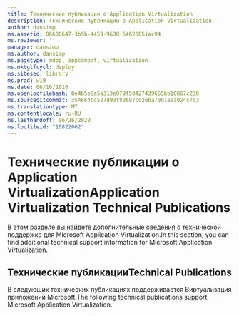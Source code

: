 ```yaml
---
title: Технические публикации о Application Virtualization
description: Технические публикации о Application Virtualization
author: dansimp
ms.assetid: 86606647-3b9b-4459-9638-64626051ac94
ms.reviewer: ''
manager: dansimp
ms.author: dansimp
ms.pagetype: mdop, appcompat, virtualization
ms.mktglfcycl: deploy
ms.sitesec: library
ms.prod: w10
ms.date: 06/16/2016
ms.openlocfilehash: 8e4b5e8a5a313e879f50427439655bb10867c238
ms.sourcegitcommit: 354664bc527d93f80687cd2eba70d1eea024c7c3
ms.translationtype: MT
ms.contentlocale: ru-RU
ms.lasthandoff: 06/26/2020
ms.locfileid: "10822062"
---
```

# <span data-ttu-id="38353-103">Технические публикации о Application Virtualization</span><span class="sxs-lookup"><span data-stu-id="38353-103">Application Virtualization Technical Publications</span></span>


<span data-ttu-id="38353-104">В этом разделе вы найдете дополнительные сведения о технической поддержке для Microsoft Application Virtualization.</span><span class="sxs-lookup"><span data-stu-id="38353-104">In this section, you can find additional technical support information for Microsoft Application Virtualization.</span></span>

## <span data-ttu-id="38353-105">Технические публикации</span><span class="sxs-lookup"><span data-stu-id="38353-105">Technical Publications</span></span>


<span data-ttu-id="38353-106">В следующих технических публикациях поддерживается Виртуализация приложений Microsoft.</span><span class="sxs-lookup"><span data-stu-id="38353-106">The following technical publications support Microsoft Application Virtualization.</span></span>

 

 






